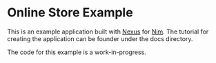 Online Store Example
===

This is an example application built with
[Nexus](https://github.com/jfilby/nexus) for [Nim](https://nim-lang.org). The
tutorial for creating the application can be founder under the docs directory.

The code for this example is a work-in-progress.

